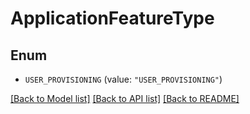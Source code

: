 # ApplicationFeatureType

## Enum


* `USER_PROVISIONING` (value: `"USER_PROVISIONING"`)


[[Back to Model list]](../README.md#documentation-for-models) [[Back to API list]](../README.md#documentation-for-api-endpoints) [[Back to README]](../README.md)


